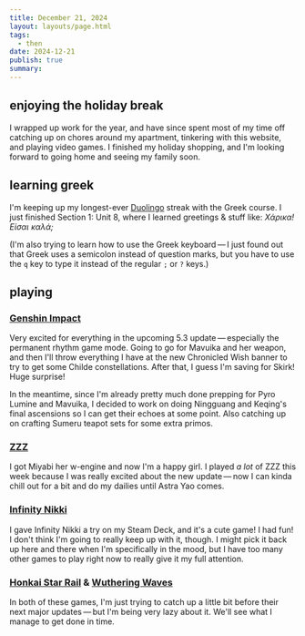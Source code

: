 ```yaml
---
title: December 21, 2024
layout: layouts/page.html
tags:
  - then
date: 2024-12-21
publish: true
summary: 
---
```

## enjoying the holiday break
I wrapped up work for the year, and have since spent most of my time off catching up on chores around my apartment, tinkering with this website, and playing video games. I finished my holiday shopping, and I'm looking forward to going home and seeing my family soon. 

## learning greek
I'm keeping up my longest-ever [Duolingo](https://www.duolingo.com/profile/jilliangmeehan) streak with the Greek course. I just finished Section 1: Unit 8, where I learned greetings & stuff like: *Χάρικα! Είσαι καλά;*

(I'm also trying to learn how to use the Greek keyboard — I just found out that Greek uses a semicolon instead of question marks, but you have to use the `q` key to type it instead of the regular `;` or `?` keys.)

## playing
### [Genshin Impact](../../games/Genshin%20Impact/index.md)
Very excited for everything in the upcoming 5.3 update — especially the permanent rhythm game mode. Going to go for Mavuika and her weapon, and then I'll throw everything I have at the new Chronicled Wish banner to try to get some Childe constellations. After that, I guess I'm saving for Skirk! Huge surprise!

In the meantime, since I'm already pretty much done prepping for Pyro Lumine and Mavuika, I decided to work on doing Ningguang and Keqing's final ascensions so I can get their echoes at some point. Also catching up on crafting Sumeru teapot sets for some extra primos.

### [ZZZ](../../games/ZZZ/index.md)
I got Miyabi her w-engine and now I'm a happy girl. I played *a lot* of ZZZ this week because I was really excited about the new update — now I can kinda chill out for a bit and do my dailies until Astra Yao comes.

### [Infinity Nikki](../../games/playing/Infinity%20Nikki/index.md)
I gave Infinity Nikki a try on my Steam Deck, and it's a cute game! I had fun! I don't think I'm going to really keep up with it, though. I might pick it back up here and there when I'm specifically in the mood, but I have too many other games to play right now to really give it my full attention.

### [Honkai Star Rail](../../games/playing/Honkai%20Star%20Rail/index.md) & [Wuthering Waves](../../games/playing/Wuthering%20Waves/index.md)
In both of these games, I'm just trying to catch up a little bit before their next major updates — but I'm being very lazy about it. We'll see what I manage to get done in time.